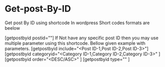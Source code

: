 # Get-post-By-ID
Get post By ID using shortcode In wordpress
Short codes formats are beelow

[getpostbyid postid="<Post ID>"]
If Not have any specific post ID then  you may use multiple parameter using this shortcode. Bellow given example with parameters.
[getpostbyid include="<Post ID-1,Post ID-2,Post ID-3>"]
[getpostbyid categoryid="<Category ID-1,Category ID-2,Category ID-3>" ]
[getpostbyid order="<DESC/ASC>" ]
[getpostbyid type="<post type>" ]
